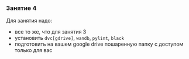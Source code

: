 ### Занятие 4

Для занятия надо:
- все то же, что для занятия 3
- установить `dvc[gdrive]`, `wandb`, `pylint`, `black`
- подготовить на вашем google drive пошаренную папку с доступом только для вас
